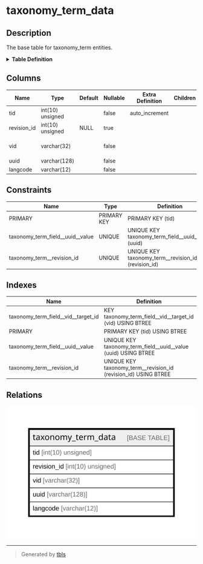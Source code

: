 # taxonomy_term_data

## Description

The base table for taxonomy_term entities.

<details>
<summary><strong>Table Definition</strong></summary>

```sql
CREATE TABLE `taxonomy_term_data` (
  `tid` int(10) unsigned NOT NULL AUTO_INCREMENT,
  `revision_id` int(10) unsigned DEFAULT NULL,
  `vid` varchar(32) CHARACTER SET ascii COLLATE ascii_general_ci NOT NULL COMMENT 'The ID of the target entity.',
  `uuid` varchar(128) CHARACTER SET ascii COLLATE ascii_general_ci NOT NULL,
  `langcode` varchar(12) CHARACTER SET ascii COLLATE ascii_general_ci NOT NULL,
  PRIMARY KEY (`tid`),
  UNIQUE KEY `taxonomy_term_field__uuid__value` (`uuid`),
  UNIQUE KEY `taxonomy_term__revision_id` (`revision_id`),
  KEY `taxonomy_term_field__vid__target_id` (`vid`)
) ENGINE=InnoDB DEFAULT CHARSET=utf8mb4 COLLATE=utf8mb4_general_ci COMMENT='The base table for taxonomy_term entities.'
```

</details>

## Columns

| Name | Type | Default | Nullable | Extra Definition | Children | Parents | Comment |
| ---- | ---- | ------- | -------- | ---------------- | -------- | ------- | ------- |
| tid | int(10) unsigned |  | false | auto_increment |  |  |  |
| revision_id | int(10) unsigned | NULL | true |  |  |  |  |
| vid | varchar(32) |  | false |  |  |  | The ID of the target entity. |
| uuid | varchar(128) |  | false |  |  |  |  |
| langcode | varchar(12) |  | false |  |  |  |  |

## Constraints

| Name | Type | Definition |
| ---- | ---- | ---------- |
| PRIMARY | PRIMARY KEY | PRIMARY KEY (tid) |
| taxonomy_term_field__uuid__value | UNIQUE | UNIQUE KEY taxonomy_term_field__uuid__value (uuid) |
| taxonomy_term__revision_id | UNIQUE | UNIQUE KEY taxonomy_term__revision_id (revision_id) |

## Indexes

| Name | Definition |
| ---- | ---------- |
| taxonomy_term_field__vid__target_id | KEY taxonomy_term_field__vid__target_id (vid) USING BTREE |
| PRIMARY | PRIMARY KEY (tid) USING BTREE |
| taxonomy_term_field__uuid__value | UNIQUE KEY taxonomy_term_field__uuid__value (uuid) USING BTREE |
| taxonomy_term__revision_id | UNIQUE KEY taxonomy_term__revision_id (revision_id) USING BTREE |

## Relations

![er](taxonomy_term_data.svg)

---

> Generated by [tbls](https://github.com/k1LoW/tbls)
